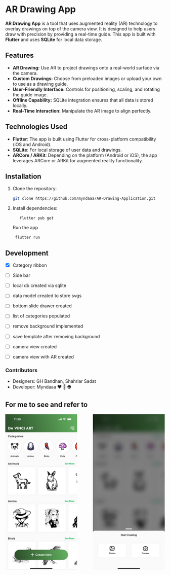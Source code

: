 # AR Drawing App

**AR Drawing App** is a tool that uses augmented reality (AR) technology to overlay drawings on top of the camera view. It is designed to help users draw with precision by providing a real-time guide. This app is built with **Flutter** and uses **SQLite** for local data storage.

## Features

- **AR Drawing:** Use AR to project drawings onto a real-world surface via the camera.
- **Custom Drawings:** Choose from preloaded images or upload your own to use as a drawing guide.
- **User-Friendly Interface:** Controls for positioning, scaling, and rotating the guide image.
- **Offline Capability:** SQLite integration ensures that all data is stored locally.
- **Real-Time Interaction:** Manipulate the AR image to align perfectly.

## Technologies Used

- **Flutter**: The app is built using Flutter for cross-platform compatibility (iOS and Android).
- **SQLite**: For local storage of user data and drawings.
- **ARCore / ARKit**: Depending on the platform (Android or iOS), the app leverages ARCore or ARKit for augmented reality functionality.

## Installation

1. Clone the repository:
   ```bash
   git clone https://github.com/myndaaa/AR-Drawing-Application.git
   ```
2. Install dependencies:
    ```
       flutter pub get
    ```
   Run the app
    ```
     flutter run
    ```



## Development
- [x] Category ribbon
- [ ] Side bar
- [ ] local db created via sqlite 
- [ ] data model created to store svgs
- [ ] bottom slide drawer created
- [ ] list of categories populated
- [ ] remove background implemented
- [ ] save template after removing background
- [ ] camera view created
- [ ] camera view with AR created



### Contributors
* Designers: GH Bandhan, Shahriar Sadat
* Developer: Myndaaa :heart: 🦄 👽


## For me to see and refer to
<div style="display: flex; justify-content: space-between;">
  <img src="pic1.png" alt="Pic 1" style="width: 45%; margin-right: 10px;"/>
  <img src="pic2.png" alt="Pic 2" style="width: 45%;"/>
</div>


